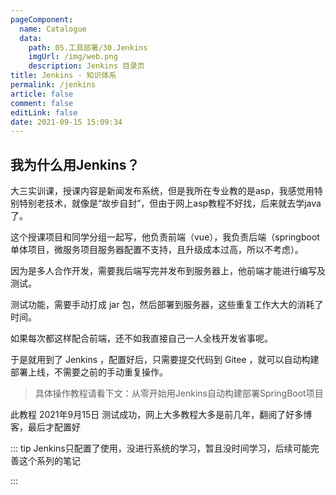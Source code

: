 ```yaml
---
pageComponent: 
  name: Catalogue
  data: 
    path: 05.工具部署/30.Jenkins
    imgUrl: /img/web.png
    description: Jenkins 目录页
title: Jenkins - 知识体系
permalink: /jenkins
article: false
comment: false
editLink: false
date: 2021-09-15 15:09:34
---
```




## 我为什么用Jenkins？

大三实训课，授课内容是新闻发布系统，但是我所在专业教的是asp，我感觉用特别特别老技术，就像是“故步自封”，但由于网上asp教程不好找，后来就去学java了。

这个授课项目和同学分组一起写，他负责前端（vue），我负责后端（springboot单体项目，微服务项目服务器配置不支持，且升级成本过高，所以不考虑）。

因为是多人合作开发，需要我后端写完并发布到服务器上，他前端才能进行编写及测试。

测试功能，需要手动打成 jar 包，然后部署到服务器，这些重复工作大大的消耗了时间。

如果每次都这样配合前端，还不如我直接自己一人全栈开发省事呢。

于是就用到了 Jenkins ，配置好后，只需要提交代码到 Gitee ，就可以自动构建部署上线，不需要之前的手动重复操作。

>  具体操作教程请看下文：从零开始用Jenkins自动构建部署SpringBoot项目

此教程 2021年9月15日 测试成功，网上大多教程大多是前几年，翻阅了好多博客，最后才配置好



::: tip Jenkins只配置了使用，没进行系统的学习，暂且没时间学习，后续可能完善这个系列的笔记

:::

